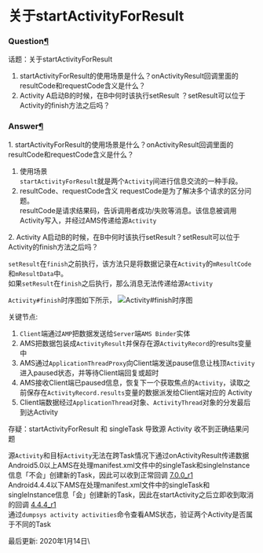 # 关于startActivityForResult

### Question[¶](https://blog.yorek.xyz/android/paid/zsxq/week4-startActivityForResult/#question) <a href="#question" id="question"></a>

话题：关于startActivityForResult

1. startActivityForResult的使用场景是什么？onActivityResult回调里面的resultCode和requestCode含义是什么？
2. Activity A启动B的时候，在B中何时该执行setResult ？setResult可以位于Activity的finish方法之后吗？

### Answer[¶](https://blog.yorek.xyz/android/paid/zsxq/week4-startActivityForResult/#answer) <a href="#answer" id="answer"></a>

1\. startActivityForResult的使用场景是什么？onActivityResult回调里面的resultCode和requestCode含义是什么？

1. 使用场景\
   `startActivityForResult`就是两个`Activity`间进行信息交流的一种手段。
2. resultCode、requestCode含义 requestCode是为了解决多个请求的区分问题。\
   resultCode是请求结果码，告诉调用者成功/失败等消息。该信息被调用Activity写入，并经过AMS传递给源`Activity`

2\. Activity A启动B的时候，在B中何时该执行setResult？setResult可以位于Activity的finish方法之后吗？

`setResult`在`finish`之前执行，该方法只是将数据记录在`Activity`的`mResultCode`和`mResultData`中。\
如果`setResult`在`finish`之后执行，那么消息无法传递给源`Activity`

`Activity#finish`时序图如下所示， ![Activity#finish时序图](https://blog.yorek.xyz/assets/images/android/activity\_finish.png)

关键节点:

1. `Client`端通过`AMP`把数据发送给`Server`端`AMS Binder`实体
2. AMS把数据包装成`ActivityResult`并保存在源`ActivityRecord`的results变量中
3. AMS通过`ApplicationThreadProxy`向Client端发送pause信息让栈顶`Activity`进入paused状态，并等待Client端回复或超时
4. AMS接收Client端已paused信息，恢复下一个获取焦点的`Activity`，读取之前保存在`ActivityRecord.results`变量的数据派发给Client端对应的 Activity
5. Client端数据经过`ApplicationThread`对象、`ActivityThread`对象的分发最后到达Activity

存疑：startActivityForResult 和 singleTask 导致源 Activity 收不到正确结果问题

源`Activity`和目标`Activity`无法在跨Task情况下通过onActivityResult传递数据\
Android5.0以上AMS在处理manifest.xml文件中的singleTask和singleInstance信息「不会」创建新的Task，因此可以收到正常回调 [7.0.0\_r1](http://androidxref.com/7.0.0\_r1/xref/frameworks/base/services/core/java/com/android/server/am/ActivityStarter.java#1196)\
Android4.4.4以下AMS在处理manifest.xml文件中的singleTask和singleInstance信息「会」创建新的Task，因此在startActivity之后立即收到取消的回调 [4.4.4\_r1](http://androidxref.com/4.4.4\_r1/xref/frameworks/base/services/java/com/android/server/am/ActivityStackSupervisor.java#1399)\
通过`dumpsys activity activities`命令查看AMS状态，验证两个Activity是否属于不同的Task

最后更新: 2020年1月14日\
